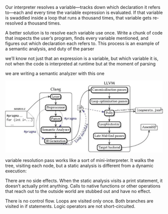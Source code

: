 Our interpreter resolves a variable—tracks down which declaration it refers to—each and every time the variable expression is evaluated. If that variable is swaddled inside a loop that runs a thousand times, that variable gets re-resolved a thousand times.


A better solution is to resolve each variable use once. Write a chunk of code that inspects the user’s program, finds every variable mentioned, and figures out which declaration each refers to. This process is an example of a semantic analysis, and duty of the parser

we’ll know not just that an expression is a variable, but which variable it is, not when the code is interpreted at runtime but at the moment of parsing

we are writing a semantic analyzer with this one

![img.png](img.png)

variable resolution pass works like a sort of mini-interpreter. It walks the tree, visiting each node, but a static analysis is different from a dynamic execution:

There are no side effects. When the static analysis visits a print statement, it doesn’t actually print anything. Calls to native functions or other operations that reach out to the outside world are stubbed out and have no effect.

There is no control flow. Loops are visited only once. Both branches are visited in if statements. Logic operators are not short-circuited.

